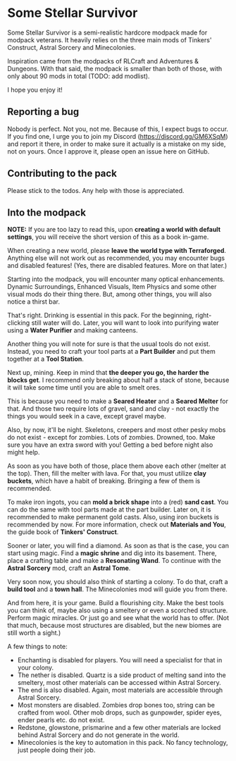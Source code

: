 # Some Stellar Survivor

Some Stellar Survivor is a semi-realistic hardcore modpack made for modpack veterans. It heavily relies on the three main mods of Tinkers' Construct, Astral Sorcery and Minecolonies.

Inspiration came from the modpacks of RLCraft and Adventures & Dungeons. With that said, the modpack is smaller than both of those, with only about 90 mods in total (TODO: add modlist).

I hope you enjoy it!

## Reporting a bug

Nobody is perfect. Not you, not me. Because of this, I expect bugs to occur. If you find one, I urge you to join my Discord (https://discord.gg/GM6XSqM) and report it there, in order to make sure it actually is a mistake on my side, not on yours. Once I approve it, please open an issue here on GitHub.

## Contributing to the pack

Please stick to the todos. Any help with those is appreciated.

## Into the modpack

**NOTE:** If you are too lazy to read this, upon **creating a world with default settings**, you will receive the short version of this as a book in-game.

When creating a new world, please **leave the world type with Terraforged**. Anything else will not work out as recommended, you may encounter bugs and disabled features! (Yes, there are disabled features. More on that later.)

Starting into the modpack, you will encounter many optical enhancements. Dynamic Surroundings, Enhanced Visuals, Item Physics and some other visual mods do their thing there. But, among other things, you will also notice a thirst bar.

That's right. Drinking is essential in this pack. For the beginning, right-clicking still water will do. Later, you will want to look into purifying water using a **Water Purifier** and making canteens.

Another thing you will note for sure is that the usual tools do not exist. Instead, you need to craft your tool parts at a **Part Builder** and put them together at a **Tool Station**.

Next up, mining. Keep in mind that **the deeper you go, the harder the blocks get**. I recommend only breaking about half a stack of stone, because it will take some time until you are able to smelt ores.

This is because you need to make a **Seared Heater** and a **Seared Melter** for that. And those two require lots of gravel, sand and clay - not exactly the things you would seek in a cave, except gravel maybe.

Also, by now, it'll be night. Skeletons, creepers and most other pesky mobs do not exist - except for zombies. Lots of zombies. Drowned, too. Make sure you have an extra sword with you! Getting a bed before night also might help.

As soon as you have both of those, place them above each other (melter at the top). Then, fill the melter with lava. For that, you must utilize **clay buckets**, which have a habit of breaking. Bringing a few of them is recommended.

To make iron ingots, you can **mold a brick shape** into a (red) **sand cast**. You can do the same with tool parts made at the part builder. Later on, it is recommended to make permanent gold casts. Also, using iron buckets is recommended by now. For more information, check out **Materials and You**, the guide book of **Tinkers' Construct**.

Sooner or later, you will find a diamond. As soon as that is the case, you can start using magic. Find a **magic shrine** and dig into its basement. There, place a crafting table and make a **Resonating Wand**. To continue with the **Astral Sorcery** mod, craft an **Astral Tome**.

Very soon now, you should also think of starting a colony. To do that, craft a **build tool** and a **town hall**. The Minecolonies mod will guide you from there.

And from here, it is your game. Build a flourishing city. Make the best tools you can think of, maybe also using a smeltery or even a scorched structure. Perform magic miracles. Or just go and see what the world has to offer. (Not that much, because most structures are disabled, but the new biomes are still worth a sight.)

A few things to note:

- Enchanting is disabled for players. You will need a specialist for that in your colony.
- The nether is disabled. Quartz is a side product of melting sand into the smeltery, most other materials can be accessed within Astral Sorcery.
- The end is also disabled. Again, most materials are accessible through Astral Sorcery.
- Most monsters are disabled. Zombies drop bones too, string can be crafted from wool. Other mob drops, such as gunpowder, spider eyes, ender pearls etc. do not exist.
- Redstone, glowstone, prismarine and a few other materials are locked behind Astral Sorcery and do not generate in the world.
- Minecolonies is the key to automation in this pack. No fancy technology, just people doing their job.
